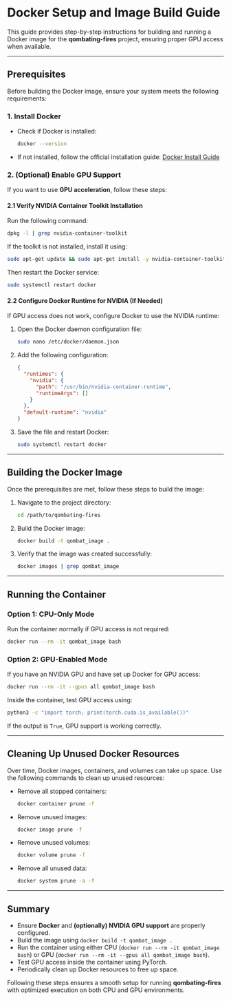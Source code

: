 # Docker Setup and Image Build Guide

This guide provides step-by-step instructions for building and running a Docker image for the **qombating-fires** project, ensuring proper GPU access when available.

---
## Prerequisites
Before building the Docker image, ensure your system meets the following requirements:

### 1. Install Docker
- Check if Docker is installed:
  ```sh
  docker --version
  ```
- If not installed, follow the official installation guide: [Docker Install Guide](https://docs.docker.com/get-docker/)

### 2. (Optional) Enable GPU Support
If you want to use **GPU acceleration**, follow these steps:

#### 2.1 Verify NVIDIA Container Toolkit Installation
Run the following command:
```sh
dpkg -l | grep nvidia-container-toolkit
```
If the toolkit is not installed, install it using:
```sh
sudo apt-get update && sudo apt-get install -y nvidia-container-toolkit
```
Then restart the Docker service:
```sh
sudo systemctl restart docker
```

#### 2.2 Configure Docker Runtime for NVIDIA (If Needed)
If GPU access does not work, configure Docker to use the NVIDIA runtime:
1. Open the Docker daemon configuration file:
   ```sh
   sudo nano /etc/docker/daemon.json
   ```
2. Add the following configuration:
   ```json
   {
     "runtimes": {
       "nvidia": {
         "path": "/usr/bin/nvidia-container-runtime",
         "runtimeArgs": []
       }
     },
     "default-runtime": "nvidia"
   }
   ```
3. Save the file and restart Docker:
   ```sh
   sudo systemctl restart docker
   ```

---
## Building the Docker Image
Once the prerequisites are met, follow these steps to build the image:

1. Navigate to the project directory:
   ```sh
   cd /path/to/qombating-fires
   ```

2. Build the Docker image:
   ```sh
   docker build -t qombat_image .
   ```

3. Verify that the image was created successfully:
   ```sh
   docker images | grep qombat_image
   ```

---
## Running the Container
### **Option 1: CPU-Only Mode**
Run the container normally if GPU access is not required:
```sh
docker run --rm -it qombat_image bash
```

### **Option 2: GPU-Enabled Mode**
If you have an NVIDIA GPU and have set up Docker for GPU access:
```sh
docker run --rm -it --gpus all qombat_image bash
```

Inside the container, test GPU access using:
```sh
python3 -c "import torch; print(torch.cuda.is_available())"
```
If the output is `True`, GPU support is working correctly.

---
## Cleaning Up Unused Docker Resources
Over time, Docker images, containers, and volumes can take up space. Use the following commands to clean up unused resources:

- Remove all stopped containers:
  ```sh
  docker container prune -f
  ```
- Remove unused images:
  ```sh
  docker image prune -f
  ```
- Remove unused volumes:
  ```sh
  docker volume prune -f
  ```
- Remove all unused data:
  ```sh
  docker system prune -a -f
  ```

---
## Summary
- Ensure **Docker** and **(optionally) NVIDIA GPU support** are properly configured.
- Build the image using `docker build -t qombat_image .`
- Run the container using either CPU (`docker run --rm -it qombat_image bash`) or GPU (`docker run --rm -it --gpus all qombat_image bash`).
- Test GPU access inside the container using PyTorch.
- Periodically clean up Docker resources to free up space.

Following these steps ensures a smooth setup for running **qombating-fires** with optimized execution on both CPU and GPU environments.

